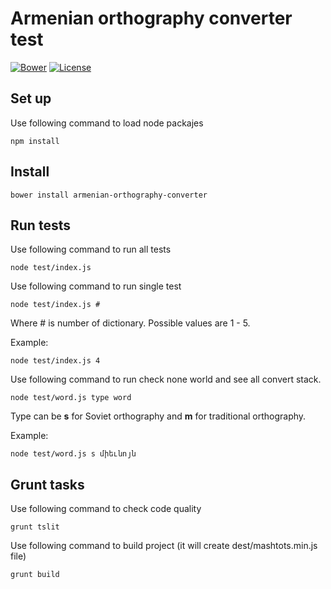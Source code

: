 # Armenian orthography converter test

[![Bower](https://img.shields.io/bower/v/armenian-orthography-converter.svg?style=flat-square)](https://github.com/instigatetcf/armenian-orthography-converter/)
[![License](https://img.shields.io/badge/license-GPLv3-blue.svg?style=flat-square)](https://github.com/instigatetcf/armenian-orthography-converter/blob/master/LICENSE)

## Set up

Use following command to load node packajes

    npm install

## Install

    bower install armenian-orthography-converter

## Run tests

Use following command to run all tests

    node test/index.js

Use following command to run single test

    node test/index.js #

Where # is number of dictionary. Possible values are 1 - 5.

Example:

    node test/index.js 4

Use following command to run check none world and see all convert stack.

    node test/word.js type word

Type can be **s** for Soviet orthography and **m** for traditional orthography.

Example:

    node test/word.js s միեւնոյն

## Grunt tasks

Use following command to check code quality

    grunt tslit

Use following command to build project (it will create dest/mashtots.min.js file)

    grunt build
